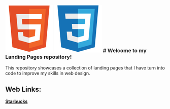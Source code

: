 ### ![alt text](image.png) ![alt text](image-1.png) # Welcome to my **Landing Pages** repository! 

This repository showcases a collection of landing pages that I have turn into code to improve my skills in web design.

## Web Links:
**[Starbucks](https://landing-page-starbucks-pied.vercel.app/#)**